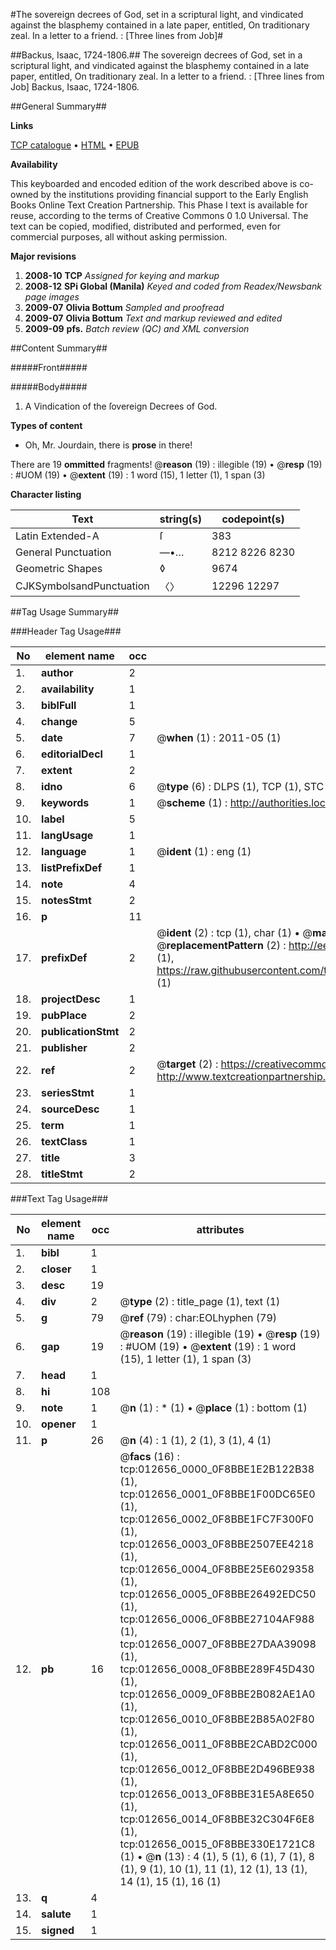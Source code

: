 #The sovereign decrees of God, set in a scriptural light, and vindicated against the blasphemy contained in a late paper, entitled, On traditionary zeal. In a letter to a friend. : [Three lines from Job]#

##Backus, Isaac, 1724-1806.##
The sovereign decrees of God, set in a scriptural light, and vindicated against the blasphemy contained in a late paper, entitled, On traditionary zeal. In a letter to a friend. : [Three lines from Job]
Backus, Isaac, 1724-1806.

##General Summary##

**Links**

[TCP catalogue](http://www.ota.ox.ac.uk/tcp/)  • 
[HTML](http://tei.it.ox.ac.uk/tcp/Texts-HTML/free/N09/N09954.html)  • 
[EPUB](http://tei.it.ox.ac.uk/tcp/Texts-EPUB/free/N09/N09954.epub)

**Availability**

This keyboarded and encoded edition of the
	       work described above is co-owned by the institutions
	       providing financial support to the Early English Books
	       Online Text Creation Partnership. This Phase I text is
	       available for reuse, according to the terms of Creative
	       Commons 0 1.0 Universal. The text can be copied,
	       modified, distributed and performed, even for
	       commercial purposes, all without asking permission.

**Major revisions**

1. __2008-10__ __TCP__ *Assigned for keying and markup*
1. __2008-12__ __SPi Global (Manila)__ *Keyed and coded from Readex/Newsbank page images*
1. __2009-07__ __Olivia Bottum__ *Sampled and proofread*
1. __2009-07__ __Olivia Bottum__ *Text and markup reviewed and edited*
1. __2009-09__ __pfs.__ *Batch review (QC) and XML conversion*

##Content Summary##

#####Front#####

#####Body#####

1. A Vindication of the ſovereign Decrees of God.

**Types of content**

  * Oh, Mr. Jourdain, there is **prose** in there!

There are 19 **ommitted** fragments! 
 @__reason__ (19) : illegible (19)  •  @__resp__ (19) : #UOM (19)  •  @__extent__ (19) : 1 word (15), 1 letter (1), 1 span (3)

**Character listing**


|Text|string(s)|codepoint(s)|
|---|---|---|
|Latin Extended-A|ſ|383|
|General Punctuation|—•…|8212 8226 8230|
|Geometric Shapes|◊|9674|
|CJKSymbolsandPunctuation|〈〉|12296 12297|

##Tag Usage Summary##

###Header Tag Usage###

|No|element name|occ|attributes|
|---|---|---|---|
|1.|__author__|2||
|2.|__availability__|1||
|3.|__biblFull__|1||
|4.|__change__|5||
|5.|__date__|7| @__when__ (1) : 2011-05 (1)|
|6.|__editorialDecl__|1||
|7.|__extent__|2||
|8.|__idno__|6| @__type__ (6) : DLPS (1), TCP (1), STC (1), NOTIS (1), IMAGE-SET (1), EVANS-CITATION (1)|
|9.|__keywords__|1| @__scheme__ (1) : http://authorities.loc.gov/ (1)|
|10.|__label__|5||
|11.|__langUsage__|1||
|12.|__language__|1| @__ident__ (1) : eng (1)|
|13.|__listPrefixDef__|1||
|14.|__note__|4||
|15.|__notesStmt__|2||
|16.|__p__|11||
|17.|__prefixDef__|2| @__ident__ (2) : tcp (1), char (1)  •  @__matchPattern__ (2) : ([0-9\-]+):([0-9IVX]+) (1), (.+) (1)  •  @__replacementPattern__ (2) : http://eebo.chadwyck.com/downloadtiff?vid=$1&page=$2 (1), https://raw.githubusercontent.com/textcreationpartnership/Texts/master/tcpchars.xml#$1 (1)|
|18.|__projectDesc__|1||
|19.|__pubPlace__|2||
|20.|__publicationStmt__|2||
|21.|__publisher__|2||
|22.|__ref__|2| @__target__ (2) : https://creativecommons.org/publicdomain/zero/1.0/ (1), http://www.textcreationpartnership.org/docs/. (1)|
|23.|__seriesStmt__|1||
|24.|__sourceDesc__|1||
|25.|__term__|1||
|26.|__textClass__|1||
|27.|__title__|3||
|28.|__titleStmt__|2||


###Text Tag Usage###

|No|element name|occ|attributes|
|---|---|---|---|
|1.|__bibl__|1||
|2.|__closer__|1||
|3.|__desc__|19||
|4.|__div__|2| @__type__ (2) : title_page (1), text (1)|
|5.|__g__|79| @__ref__ (79) : char:EOLhyphen (79)|
|6.|__gap__|19| @__reason__ (19) : illegible (19)  •  @__resp__ (19) : #UOM (19)  •  @__extent__ (19) : 1 word (15), 1 letter (1), 1 span (3)|
|7.|__head__|1||
|8.|__hi__|108||
|9.|__note__|1| @__n__ (1) : * (1)  •  @__place__ (1) : bottom (1)|
|10.|__opener__|1||
|11.|__p__|26| @__n__ (4) : 1 (1), 2 (1), 3 (1), 4 (1)|
|12.|__pb__|16| @__facs__ (16) : tcp:012656_0000_0F8BBE1E2B122B38 (1), tcp:012656_0001_0F8BBE1F00DC65E0 (1), tcp:012656_0002_0F8BBE1FC7F300F0 (1), tcp:012656_0003_0F8BBE2507EE4218 (1), tcp:012656_0004_0F8BBE25E6029358 (1), tcp:012656_0005_0F8BBE26492EDC50 (1), tcp:012656_0006_0F8BBE27104AF988 (1), tcp:012656_0007_0F8BBE27DAA39098 (1), tcp:012656_0008_0F8BBE289F45D430 (1), tcp:012656_0009_0F8BBE2B082AE1A0 (1), tcp:012656_0010_0F8BBE2B85A02F80 (1), tcp:012656_0011_0F8BBE2CABD2C000 (1), tcp:012656_0012_0F8BBE2D496BE938 (1), tcp:012656_0013_0F8BBE31E5A8E650 (1), tcp:012656_0014_0F8BBE32C304F6E8 (1), tcp:012656_0015_0F8BBE330E1721C8 (1)  •  @__n__ (13) : 4 (1), 5 (1), 6 (1), 7 (1), 8 (1), 9 (1), 10 (1), 11 (1), 12 (1), 13 (1), 14 (1), 15 (1), 16 (1)|
|13.|__q__|4||
|14.|__salute__|1||
|15.|__signed__|1||
